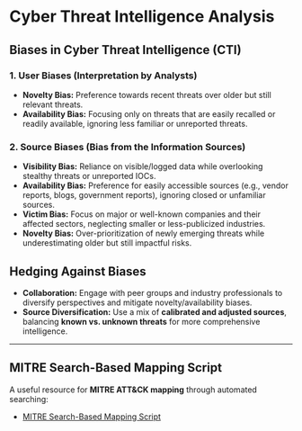 # Cyber Threat Intelligence Analysis

## Biases in Cyber Threat Intelligence (CTI)
### 1. **User Biases** (Interpretation by Analysts)
- **Novelty Bias:** Preference towards recent threats over older but still relevant threats.
- **Availability Bias:** Focusing only on threats that are easily recalled or readily available, ignoring less familiar or unreported threats.

### 2. **Source Biases** (Bias from the Information Sources)
- **Visibility Bias:** Reliance on visible/logged data while overlooking stealthy threats or unreported IOCs.
- **Availability Bias:** Preference for easily accessible sources (e.g., vendor reports, blogs, government reports), ignoring closed or unfamiliar sources.
- **Victim Bias:** Focus on major or well-known companies and their affected sectors, neglecting smaller or less-publicized industries.
- **Novelty Bias:** Over-prioritization of newly emerging threats while underestimating older but still impactful risks.

## Hedging Against Biases
- **Collaboration:** Engage with peer groups and industry professionals to diversify perspectives and mitigate novelty/availability biases.
- **Source Diversification:** Use a mix of **calibrated and adjusted sources**, balancing **known vs. unknown threats** for more comprehensive intelligence.

---
## MITRE Search-Based Mapping Script

A useful resource for **MITRE ATT&CK mapping** through automated searching:
- [MITRE Search-Based Mapping Script](https://colab.research.google.com/drive/1fqd-S1Gcy0eEihYuq7PhO96VW2uJoULe#scrollTo=Ryg2I7zXh8-c)
